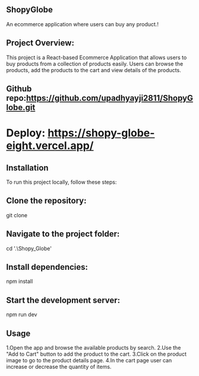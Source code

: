 ## ShopyGlobe
An ecommerce application where users can buy any product.!

## Project Overview:
This project is a React-based Ecommerce Application that allows users to buy products from a collection of products easily. Users can browse the products, add the products to the cart and view details of the products.

## Github repo:https://github.com/upadhyayji2811/ShopyGlobe.git
# Deploy: https://shopy-globe-eight.vercel.app/

## Installation
To run this project locally, follow these steps:

## Clone the repository:
git clone

## Navigate to the project folder:
cd '.\Shopy_Globe'

## Install dependencies:
npm install

## Start the development server:
npm run dev

## Usage
1.Open the app and browse the available products by search. 
2.Use the "Add to Cart" button to add the product to the cart. 
3.Click on the product image to go to the product details page. 
4.In the cart page user can increase or decrease the quantity of items.
